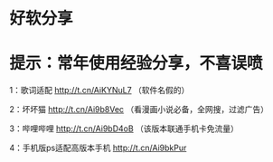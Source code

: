 # 好软分享
# 提示：常年使用经验分享，不喜误喷
1：歌词适配 http://t.cn/AiKYNuL7
（软件名假的）

2：坏坏猫  http://t.cn/Ai9b8Vec
（看漫画小说必备，全网搜，过滤广告）

3：哔哩哔哩  http://t.cn/Ai9bD4oB
（该版本联通手机卡免流量）

4：手机版ps适配高版本手机 http://t.cn/Ai9bkPur
